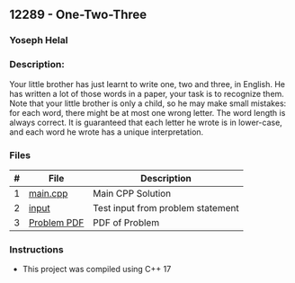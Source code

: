## 12289 - One-Two-Three
### Yoseph Helal 
### Description:

Your little brother has just learnt to write one, two and three, in English. He has written a lot of those
words in a paper, your task is to recognize them. Note that your little brother is only a child, so he
may make small mistakes: for each word, there might be at most one wrong letter. The word length is
always correct. It is guaranteed that each letter he wrote is in lower-case, and each word he wrote has
a unique interpretation.
### Files

|   #   | File                       | Description                                                |
| :---: | -------------------------- | ---------------------------------------------------------- |
|   1   | [main.cpp](./main.cpp)     | Main CPP Solution                                             |
|   2   | [input](./input.txt)       | Test input from problem statement                     |
|   3   | [Problem PDF](./12289.pdf) | PDF of Problem                             |


### Instructions

- This project was compiled using C++ 17